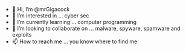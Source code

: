 - 👋 Hi, I’m @mrGigacock
- 👀 I’m interested in ... cyber sec
- 🌱 I’m currently learning ... computer programming 
- 💞️ I’m looking to collaborate on ... malware, spyware, spamware and exploits 
- 📫 How to reach me ... you know where to find me

<!---
mrGigacock/mrGigacock is a ✨ special ✨ repository because its `README.md` (this file) appears on your GitHub profile.
You can click the Preview link to take a look at your changes.
--->
